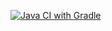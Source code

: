 [![Java CI with Gradle](https://github.com/rusLAN-000/AutomatedTestingHomeWork3/actions/workflows/gradle.yml/badge.svg)](https://github.com/rusLAN-000/AutomatedTestingHomeWork3/actions/workflows/gradle.yml)